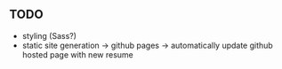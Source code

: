 ## TODO
- styling (Sass?)
- static site generation -> github pages -> automatically update github hosted 
page with new resume